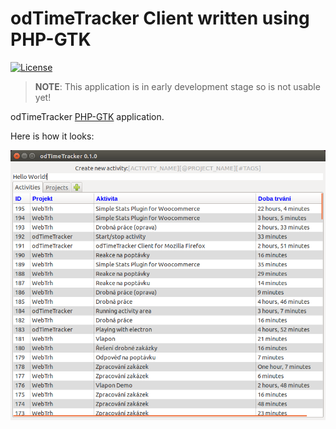 # odTimeTracker Client written using PHP-GTK

[![License](https://img.shields.io/badge/license-MPL-blue.svg)](https://www.mozilla.org/MPL/2.0/)

> __NOTE__: This application is in early development stage so is not usable yet!

odTimeTracker [PHP-GTK]() application.

Here is how it looks:

![The very first version](screenshots/screen-1.png?raw=true "The very first version")
